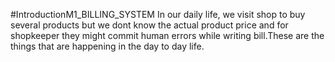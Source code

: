 #IntroductionM1_BILLING_SYSTEM
              In our daily life, we visit shop to buy several products but we dont know the actual product price and for shopkeeper they might commit human errors while writing bill.These are the things that are happening in the day to day life.
